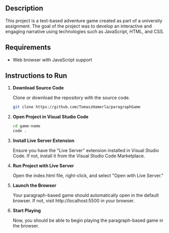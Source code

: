 ## Description
This project is a text-based adventure game created as part of a university assignment. The goal of the project was to develop an interactive and engaging narrative using technologies such as JavaScript, HTML, and CSS.

## Requirements
- Web browser with JavaScript support

## Instructions to Run

1. **Download Source Code**
   
   Clone or download the repository with the source code.
   
   ```bash
   git clone https://github.com/TomaszHamerla/paragraphGame
3. **Open Project in Visual Studio Code**
   ```bash
   cd game-name
   code .
4. **Install Live Server Extension**
   
   Ensure you have the "Live Server" extension installed in Visual Studio Code. If not, install it from the Visual Studio Code Marketplace.
5. **Run Project with Live Server**
   
   Open the index.html file, right-click, and select "Open with Live Server."
7. **Launch the Browser**
   
   Your paragraph-based game should automatically open in the default browser. If not, visit http://localhost:5500 in your browser.
9. **Start Playing**
    
   Now, you should be able to begin playing the paragraph-based game in the browser.
